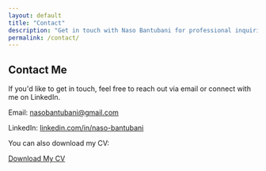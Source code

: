 ```yaml
---
layout: default
title: "Contact"
description: "Get in touch with Naso Bantubani for professional inquiries or to learn more about actuarial services and expertise."
permalink: /contact/
---
```


<section id="contact">
  <div class="container">
    <h2 data-aos="fade-up">Contact Me</h2>
    <p data-aos="fade-up">If you'd like to get in touch, feel free to reach out via email or connect with me on LinkedIn.</p>
    <p data-aos="fade-up">Email: <a href="mailto:nasobantubani@gmail.com">nasobantubani@gmail.com</a></p>
    <p data-aos="fade-up">LinkedIn: <a href="https://www.linkedin.com/in/naso-bantubani" target="_blank" rel="noopener noreferrer">linkedin.com/in/naso-bantubani</a></p>
    <p data-aos="fade-up">You can also download my CV:</p>
    <p data-aos="fade-up"><a href="{{ '/assets/files/Bantubani_Naso_CV_Actuarial_2024.pdf' | relative_url }}" class="btn" target="_blank">Download My CV</a></p>
  </div>
</section>
